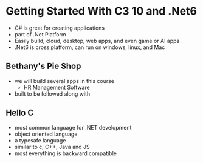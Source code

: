 # Getting Started With C3 10 and .Net6

- C# is great for creating applications
- part of .Net Platform
- Easily build, cloud, desktop, web apps, and even game or AI apps
- .Net6 is cross platform, can run on windows, linux, and Mac

## Bethany's Pie Shop

- we will build several apps in this course
  - HR Management Software
- built to be followed along with

## Hello C #

- most common language for .NET development
- object oriented language
- a typesafe language
- similar to c, C++, Java and JS
- most everything is backward compatible
